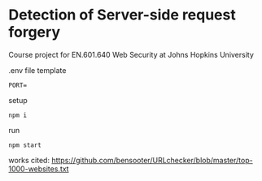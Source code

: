 # Detection of Server-side request forgery

Course project for EN.601.640 Web Security at Johns Hopkins University

.env file template

```
PORT=
```

setup

```
npm i
```

run

```
npm start
```

works cited:
https://github.com/bensooter/URLchecker/blob/master/top-1000-websites.txt
